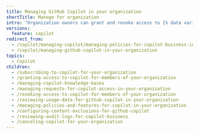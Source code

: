 ```yaml
---
title: Managing GitHub Copilot in your organization
shortTitle: Manage for organization
intro: "Organization owners can grant and revoke access to {% data variables.product.prodname_copilot %}, manage {% data variables.product.prodname_copilot_short %} related policies and features, as well as reviewing audit logs and usage data."
versions:
  feature: copilot
redirect_from:
  - /copilot/managing-copilot/managing-policies-for-copilot-business-in-your-organization
  - /copilot/managing-github-copilot-in-your-organization
topics:
  - Copilot
children:
  - /subscribing-to-copilot-for-your-organization
  - /granting-access-to-copilot-for-members-of-your-organization
  - /managing-copilot-knowledge-bases
  - /managing-requests-for-copilot-access-in-your-organization
  - /revoking-access-to-copilot-for-members-of-your-organization
  - /reviewing-usage-data-for-github-copilot-in-your-organization
  - /managing-policies-and-features-for-copilot-in-your-organization
  - /configuring-content-exclusions-for-github-copilot
  - /reviewing-audit-logs-for-copilot-business
  - /canceling-copilot-for-your-organization
---
```


